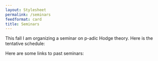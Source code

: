 ```yaml
---
layout: Stylesheet
permalink: /seminars
feedformat: card
title: Seminars
---
```


This fall I am organizing a seminar on p-adic Hodge theory. Here is the tentative schedule:

Here are some links to past seminars:
